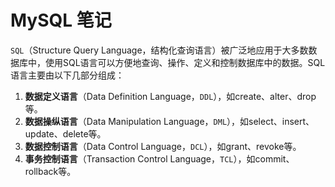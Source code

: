 # MySQL 笔记

`SQL`（Structure Query Language，结构化查询语言）被广泛地应用于大多数数据库中，使用SQL语言可以方便地查询、操作、定义和控制数据库中的数据。SQL语言主要由以下几部分组成：
1. **数据定义语言**（Data Definition Language，`DDL`），如create、alter、drop等。
2. **数据操纵语言**（Data Manipulation Language，`DML`），如select、insert、update、delete等。
3. **数据控制语言**（Data Control Language，`DCL`），如grant、revoke等。
4. **事务控制语言**（Transaction Control Language，`TCL`），如commit、rollback等。


